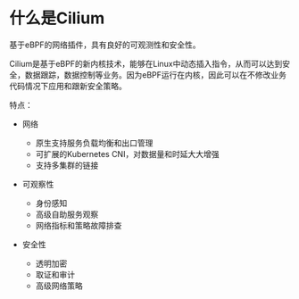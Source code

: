 # 什么是Cilium

基于eBPF的网络插件，具有良好的可观测性和安全性。

Cilium是基于eBPF的新内核技术，能够在Linux中动态插入指令，从而可以达到安全，数据跟踪，数据控制等业务。因为eBPF运行在内核，因此可以在不修改业务代码情况下应用和跟新安全策略。

特点：

- 网络

  - 原生支持服务负载均衡和出口管理
  - 可扩展的Kubernetes CNI，对数据量和时延大大增强
  - 支持多集群的链接

- 可观察性

  - 身份感知
  - 高级自助服务观察
  - 网络指标和策略故障排查

- 安全性

  - 透明加密
  - 取证和审计
  - 高级网络策略

  

